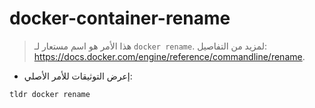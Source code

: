 # docker-container-rename

> هذا الأمر هو اسم مستعار لـ `docker rename`.
> لمزيد من التفاصيل: <https://docs.docker.com/engine/reference/commandline/rename>.

- إعرض التوثيقات للأمر الأصلي:

`tldr docker rename`

